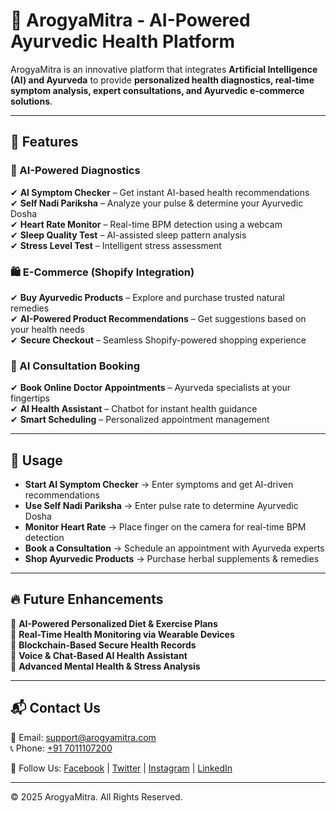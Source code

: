 # 🌿 ArogyaMitra - AI-Powered Ayurvedic Health Platform

ArogyaMitra is an innovative platform that integrates **Artificial Intelligence (AI) and Ayurveda** to provide **personalized health diagnostics, real-time symptom analysis, expert consultations, and Ayurvedic e-commerce solutions**.

---

## 🚀 Features

### 🏥 AI-Powered Diagnostics

✔ **AI Symptom Checker** – Get instant AI-based health recommendations  
✔ **Self Nadi Pariksha** – Analyze your pulse & determine your Ayurvedic Dosha  
✔ **Heart Rate Monitor** – Real-time BPM detection using a webcam  
✔ **Sleep Quality Test** – AI-assisted sleep pattern analysis  
✔ **Stress Level Test** – Intelligent stress assessment

### 🛍 E-Commerce (Shopify Integration)

✔ **Buy Ayurvedic Products** – Explore and purchase trusted natural remedies  
✔ **AI-Powered Product Recommendations** – Get suggestions based on your health needs  
✔ **Secure Checkout** – Seamless Shopify-powered shopping experience

### 📅 AI Consultation Booking

✔ **Book Online Doctor Appointments** – Ayurveda specialists at your fingertips  
✔ **AI Health Assistant** – Chatbot for instant health guidance  
✔ **Smart Scheduling** – Personalized appointment management

---

## 🎯 Usage

- **Start AI Symptom Checker** → Enter symptoms and get AI-driven recommendations
- **Use Self Nadi Pariksha** → Enter pulse rate to determine Ayurvedic Dosha
- **Monitor Heart Rate** → Place finger on the camera for real-time BPM detection
- **Book a Consultation** → Schedule an appointment with Ayurveda experts
- **Shop Ayurvedic Products** → Purchase herbal supplements & remedies

---

## 🔥 Future Enhancements

🔹 **AI-Powered Personalized Diet & Exercise Plans**  
🔹 **Real-Time Health Monitoring via Wearable Devices**  
🔹 **Blockchain-Based Secure Health Records**  
🔹 **Voice & Chat-Based AI Health Assistant**  
🔹 **Advanced Mental Health & Stress Analysis**

---

## 📬 Contact Us

📧 Email: [support@arogyamitra.com](mailto:whoankitchauhan.com)  
📞 Phone: [+91 7011107200](tel:7011107200)

🌟 Follow Us: [Facebook](#) | [Twitter](#) | [Instagram](#) | [LinkedIn](#)

---

© 2025 ArogyaMitra. All Rights Reserved.
